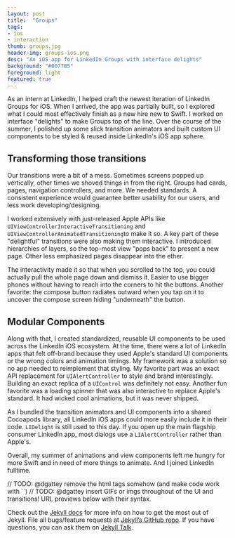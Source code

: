 ```yaml
---
layout: post
title:  "Groups"
tags:
- ios
- interaction
thumb: groups.jpg
header-img: groups-ios.png
desc: "An iOS app for LinkedIn Groups with interface delights"
background: "#0077B5"
foreground: light
featured: true
---
```

<section>
	<p>As an intern at LinkedIn, I helped craft the newest iteration of LinkedIn Groups for iOS. When I arrived, the app was partially built, so I explored what I could most effectively finish as a new hire new to Swift. I worked on interface "delights" to make Groups top of the line. Over the course of the summer, I polished up some slick transition animators and built custom UI components to be styled & reused inside LinkedIn's iOS app sphere.</p>
</section>

<section class="colorized" style="background-color: {{ page.background }}">
	<h2>Transforming those transitions</h2>
	<p>Our transitions were a bit of a mess. Sometimes screens popped up vertically, other times we shoved things in from the right. Groups had cards, pages, navigation controllers, and more. We needed standards. A consistent experience would guarantee better usability for our users, and less work developing/designing.</p>
	<p>I worked extensively with just-released Apple APIs like <code>UIViewControllerInteractiveTransitioning</code> and <code>UIViewControllerAnimatedTransitioning</code>to make it so. A key part of these "delightful" transitions were also making them interactive. I introduced hierarchies of layers, so the top-most view "pops back" to present a new page. Other less emphasized pages disappear into the ether.</p>
	<p>The interactivity made it so that when you scrolled to the top, you could actually pull the whole page down and dismiss it. Easier to use bigger phones without having to reach into the corners to hit the buttons. Another favorite: the compose button radiates outward when you tap on it to uncover the compose screen hiding "underneath" the button.</p>
</section>

<section>
	<h2>Modular Components</h2>
	<p>Along with that, I created standardized, reusable UI components to be used across the LinkedIn iOS ecosystem. At the time, there were a lot of LinkedIn apps that felt off-brand because they used Apple's standard UI components or the wrong colors and animation timings. My framework was a solution so no app needed to reimplement that styling. My favorite part was an exact API replacement for <code>UIAlertController</code> to style and brand interestingly. Building an exact replica of a <code>UIControl</code> was definitely not easy. Another fun favorite was a loading spinner that was also interactive to replace Apple's standard. It had wicked cool animations, but it was never shipped.</p>
	<p>As I bundled the transition animators and UI components into a shared Cocoapods library, all LinkedIn iOS apps could more easily include it in their code. <code>LIDelight</code> is still used to this day. If you open up the main flagship consumer LinkedIn app, most dialogs use a <code>LIAlertController</code> rather than Apple's.</p>
</section>

<section>
Overall, my summer of animations and view components left me hungry for more Swift and in need of more things to animate. And I joined LinkedIn fulltime.
</section>

// TODO: @dgattey remove the html tags somehow (and make code work with ``)
// TODO: @dgattey insert GIFs or imgs throughout of the UI and transitions! URL previews below with their syntax.

Check out the [Jekyll docs][jekyll-docs] for more info on how to get the most out of Jekyll. File all bugs/feature requests at [Jekyll’s GitHub repo][jekyll-gh]. If you have questions, you can ask them on [Jekyll Talk][jekyll-talk].

[jekyll-docs]: http://jekyllrb.com/docs/home
[jekyll-gh]:   https://github.com/jekyll/jekyll
[jekyll-talk]: https://talk.jekyllrb.com/
